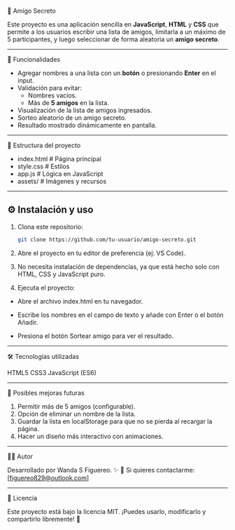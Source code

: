 🎁 Amigo Secreto

Este proyecto es una aplicación sencilla en **JavaScript**, **HTML** y **CSS** que permite a los usuarios escribir una lista de amigos, limitarla a un máximo de 5 participantes, y luego seleccionar de forma aleatoria un **amigo secreto**.

---

🚀 Funcionalidades

- Agregar nombres a una lista con un **botón** o presionando **Enter** en el input.
- Validación para evitar:
  - Nombres vacíos.
  - Más de **5 amigos** en la lista.
- Visualización de la lista de amigos ingresados.
- Sorteo aleatorio de un amigo secreto.
- Resultado mostrado dinámicamente en pantalla.

---

📂 Estructura del proyecto

- index.html # Página principal
- style.css # Estilos
- app.js # Lógica en JavaScript
- assets/ # Imágenes y recursos

---

## ⚙️ Instalación y uso

1. Clona este repositorio:

   ```bash
   git clone https://github.com/tu-usuario/amigo-secreto.git
2. Abre el proyecto en tu editor de preferencia (ej: VS Code).

3. No necesita instalación de dependencias, ya que está hecho solo con HTML, CSS y JavaScript puro.

4. Ejecuta el proyecto:

- Abre el archivo index.html en tu navegador.

- Escribe los nombres en el campo de texto y añade con Enter o el botón Añadir.

- Presiona el botón Sortear amigo para ver el resultado.

---

🛠️ Tecnologías utilizadas

HTML5
CSS3
JavaScript (ES6)

---

🧩 Posibles mejoras futuras

1. Permitir más de 5 amigos (configurable).
2. Opción de eliminar un nombre de la lista.
3. Guardar la lista en localStorage para que no se pierda al recargar la página.
4. Hacer un diseño más interactivo con animaciones.

---

👩‍💻 Autor

Desarrollado por Wanda S Figuereo. ✨
📩 Si quieres contactarme: [figuereo829@outlook.com]

---
📜 Licencia

Este proyecto está bajo la licencia MIT.
¡Puedes usarlo, modificarlo y compartirlo libremente! 🎉









